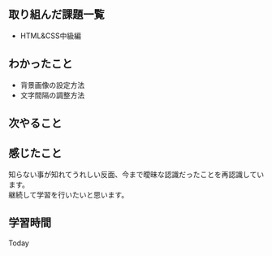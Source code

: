 ## 取り組んだ課題一覧
- HTML&CSS中級編
## わかったこと
- 背景画像の設定方法
- 文字間隔の調整方法
## 次やること

## 感じたこと
知らない事が知れてうれしい反面、今まで曖昧な認識だったことを再認識しています。  
継続して学習を行いたいと思います。
## 学習時間
Today 
